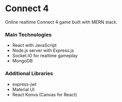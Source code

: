 # Connect 4

Online realtime Connect 4 game built with MERN stack.

### Main Technologies
- React with JavaScript
- Node.js server with Express.js
- Socket.IO for realtime gameplay
- MongoDB

### Additional Libraries
- express-jwt
- Material UI
- React Konva (Canvas for React)
